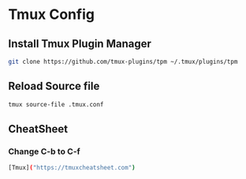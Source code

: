 # Tmux Config

## Install Tmux Plugin Manager
```bash
git clone https://github.com/tmux-plugins/tpm ~/.tmux/plugins/tpm
```

## Reload Source file
```bash
tmux source-file .tmux.conf
```

## CheatSheet
### Change C-b to C-f 
```bash
[Tmux]("https://tmuxcheatsheet.com")
```
